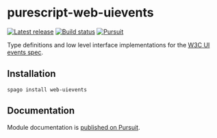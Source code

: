 # purescript-web-uievents

[![Latest release](http://img.shields.io/github/release/purescript-web/purescript-web-uievents.svg)](https://github.com/purescript-web/purescript-web-uievents/releases)
[![Build status](https://github.com/purescript/purescript-web-uievents/workflows/CI/badge.svg?branch=master)](https://github.com/purescript/purescript-web-uievents/actions?query=workflow%3ACI+branch%3Amaster)
[![Pursuit](https://pursuit.purescript.org/packages/purescript-web-uievents/badge)](https://pursuit.purescript.org/packages/purescript-web-uievents)

Type definitions and low level interface implementations for the [W3C UI events spec](https://www.w3.org/TR/uievents/).

## Installation

```
spago install web-uievents
```

## Documentation

Module documentation is [published on Pursuit](http://pursuit.purescript.org/packages/purescript-web-uievents).
